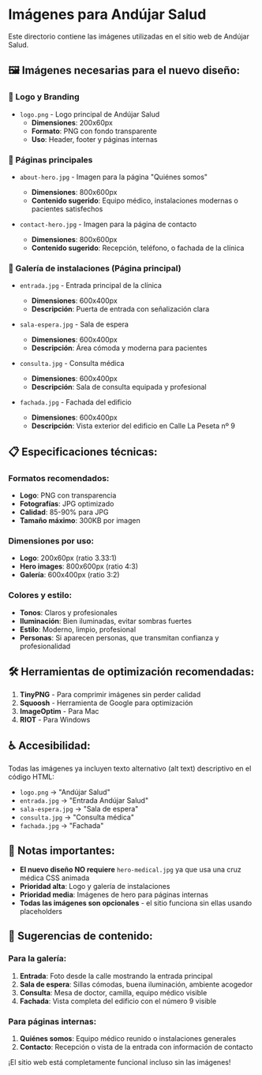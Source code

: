 # Imágenes para Andújar Salud

Este directorio contiene las imágenes utilizadas en el sitio web de Andújar Salud.

## 🖼️ Imágenes necesarias para el nuevo diseño:

### 🏥 Logo y Branding
- `logo.png` - Logo principal de Andújar Salud
  - **Dimensiones**: 200x60px
  - **Formato**: PNG con fondo transparente
  - **Uso**: Header, footer y páginas internas

### 📄 Páginas principales
- `about-hero.jpg` - Imagen para la página "Quiénes somos"
  - **Dimensiones**: 800x600px
  - **Contenido sugerido**: Equipo médico, instalaciones modernas o pacientes satisfechos

- `contact-hero.jpg` - Imagen para la página de contacto
  - **Dimensiones**: 800x600px
  - **Contenido sugerido**: Recepción, teléfono, o fachada de la clínica

### 🏢 Galería de instalaciones (Página principal)
- `entrada.jpg` - Entrada principal de la clínica
  - **Dimensiones**: 600x400px
  - **Descripción**: Puerta de entrada con señalización clara

- `sala-espera.jpg` - Sala de espera
  - **Dimensiones**: 600x400px
  - **Descripción**: Área cómoda y moderna para pacientes

- `consulta.jpg` - Consulta médica
  - **Dimensiones**: 600x400px
  - **Descripción**: Sala de consulta equipada y profesional

- `fachada.jpg` - Fachada del edificio
  - **Dimensiones**: 600x400px
  - **Descripción**: Vista exterior del edificio en Calle La Peseta nº 9

## 📋 Especificaciones técnicas:

### Formatos recomendados:
- **Logo**: PNG con transparencia
- **Fotografías**: JPG optimizado
- **Calidad**: 85-90% para JPG
- **Tamaño máximo**: 300KB por imagen

### Dimensiones por uso:
- **Logo**: 200x60px (ratio 3.33:1)
- **Hero images**: 800x600px (ratio 4:3)
- **Galería**: 600x400px (ratio 3:2)

### Colores y estilo:
- **Tonos**: Claros y profesionales
- **Iluminación**: Bien iluminadas, evitar sombras fuertes
- **Estilo**: Moderno, limpio, profesional
- **Personas**: Si aparecen personas, que transmitan confianza y profesionalidad

## 🛠️ Herramientas de optimización recomendadas:

1. **TinyPNG** - Para comprimir imágenes sin perder calidad
2. **Squoosh** - Herramienta de Google para optimización
3. **ImageOptim** - Para Mac
4. **RIOT** - Para Windows

## ♿ Accesibilidad:

Todas las imágenes ya incluyen texto alternativo (alt text) descriptivo en el código HTML:
- `logo.png` → "Andújar Salud"
- `entrada.jpg` → "Entrada Andújar Salud"
- `sala-espera.jpg` → "Sala de espera"
- `consulta.jpg` → "Consulta médica"
- `fachada.jpg` → "Fachada"

## 📝 Notas importantes:

- **El nuevo diseño NO requiere** `hero-medical.jpg` ya que usa una cruz médica CSS animada
- **Prioridad alta**: Logo y galería de instalaciones
- **Prioridad media**: Imágenes de hero para páginas internas
- **Todas las imágenes son opcionales** - el sitio funciona sin ellas usando placeholders

## 🎯 Sugerencias de contenido:

### Para la galería:
1. **Entrada**: Foto desde la calle mostrando la entrada principal
2. **Sala de espera**: Sillas cómodas, buena iluminación, ambiente acogedor
3. **Consulta**: Mesa de doctor, camilla, equipo médico visible
4. **Fachada**: Vista completa del edificio con el número 9 visible

### Para páginas internas:
1. **Quiénes somos**: Equipo médico reunido o instalaciones generales
2. **Contacto**: Recepción o vista de la entrada con información de contacto

¡El sitio web está completamente funcional incluso sin las imágenes!
